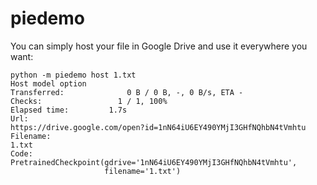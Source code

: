 # piedemo

You can simply host your file in Google Drive and use it everywhere you want:
```commandline
python -m piedemo host 1.txt
Host model option
Transferred:              0 B / 0 B, -, 0 B/s, ETA -
Checks:                 1 / 1, 100%
Elapsed time:         1.7s
Url: 
https://drive.google.com/open?id=1nN64iU6EY490YMjI3GHfNQhbN4tVmhtu
Filename: 
1.txt
Code:
PretrainedCheckpoint(gdrive='1nN64iU6EY490YMjI3GHfNQhbN4tVmhtu',
                     filename='1.txt')
```

